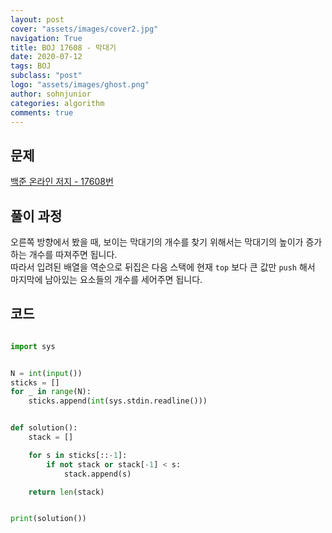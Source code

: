 ```yaml
---
layout: post
cover: "assets/images/cover2.jpg"
navigation: True
title: BOJ 17608 - 막대기
date: 2020-07-12
tags: BOJ
subclass: "post"
logo: "assets/images/ghost.png"
author: sohnjunior
categories: algorithm
comments: true
---
```


## 문제

[백준 온라인 저지 - 17608번](https://www.acmicpc.net/problem/17608)

## 풀이 과정

오른쪽 방향에서 봤을 때, 보이는 막대기의 개수를 찾기 위해서는 막대기의 높이가 증가하는 개수를 따져주면 됩니다. <br>
따라서 입려된 배열을 역순으로 뒤집은 다음 스택에 현재 `top` 보다 큰 값만 `push` 해서 마지막에 남아있는 요소들의 개수를 세어주면 됩니다. <br>

## 코드

```python

import sys


N = int(input())
sticks = []
for _ in range(N):
    sticks.append(int(sys.stdin.readline()))


def solution():
    stack = []

    for s in sticks[::-1]:
        if not stack or stack[-1] < s:
            stack.append(s)

    return len(stack)


print(solution())

```
